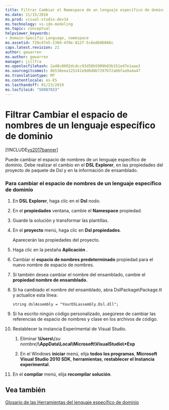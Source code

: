 ```yaml
---
title: Filtrar Cambiar el Namespace de un lenguaje específico de dominio | Documentos de Microsoft
ms.date: 11/15/2016
ms.prod: visual-studio-dev14
ms.technology: vs-ide-modeling
ms.topic: conceptual
helpviewer_keywords:
- Domain-Specific Language, namespace
ms.assetid: f20c47e5-230d-4f0e-812f-5c6edb86866c
caps.latest.revision: 21
author: gewarren
ms.author: gewarren
manager: jillfra
ms.openlocfilehash: 2a48c0692dcdcc93d58b5909b03b151ed7e1aae2
ms.sourcegitcommit: 8b538eea125241e9d6d8b7297b72a66faa9a4a47
ms.translationtype: MT
ms.contentlocale: es-ES
ms.lasthandoff: 01/23/2019
ms.locfileid: "58987833"
---
```

# <a name="how-to-change-the-namespace-of-a-domain-specific-language"></a>Filtrar Cambiar el espacio de nombres de un lenguaje específico de dominio
[!INCLUDE[vs2017banner](../includes/vs2017banner.md)]

Puede cambiar el espacio de nombres de un lenguaje específico de dominio. Debe realizar el cambio en el **DSL Explorer**, en las propiedades del proyecto de paquete de Dsl y en la información de ensamblado.  
  
### <a name="to-change-the-namespace-of-a-domain-specific-language"></a>Para cambiar el espacio de nombres de un lenguaje específico de dominio  
  
1.  En **DSL Explorer**, haga clic en el **Dsl** nodo.  
  
2.  En el **propiedades** ventana, cambie el **Namespace** propiedad.  
  
3.  Guarde la solución y transformar las plantillas.  
  
4.  En el **proyecto** menú, haga clic en **Dsl propiedades**.  
  
     Aparecerán las propiedades del proyecto.  
  
5.  Haga clic en la pestaña **Aplicación** .  
  
6.  Cambiar el **espacio de nombres predeterminado** propiedad para el nuevo nombre de espacio de nombres.  
  
7.  Si también desea cambiar el nombre del ensamblado, cambie el **propiedad nombre de ensamblado.**  
  
8.  Si ha cambiado el nombre del ensamblado, abra DslPackage\Package.tt y actualice esta línea:  
  
     `string dslAssembly = "YourDSLassembly.Dsl.dll";`  
  
9. Si ha escrito ningún código personalizado, asegúrese de cambiar las referencias de espacio de nombres y clase en los archivos de código.  
  
10. Restablecer la instancia Experimental de Visual Studio.  
  
    1.  Eliminar **\Users\\**_{su nombre}_**\AppData\Local\Microsoft\VisualStudio\\\*Exp**  
  
    2.  En el Windows **iniciar** menú, elija **todos los programas**, **Microsoft Visual Studio 2010 SDK**, **herramientas**, **restablecer el Instancia experimental**.  
  
11. En el **compilar** menú, elija **recompilar solución**.  
  
## <a name="see-also"></a>Vea también  
 [Glosario de las Herramientas del lenguaje específico de dominio](http://msdn.microsoft.com/ca5e84cb-a315-465c-be24-76aa3df276aa)
